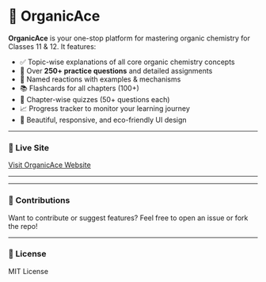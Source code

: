 # 🌿 OrganicAce

**OrganicAce** is your one-stop platform for mastering organic chemistry for Classes 11 & 12. It features:

- ✅ Topic-wise explanations of all core organic chemistry concepts  
- 🧪 Over **250+ practice questions** and detailed assignments  
- 🧠 Named reactions with examples & mechanisms  
- 📚 Flashcards for all chapters (100+)  
- 🎯 Chapter-wise quizzes (50+ questions each)  
- 📈 Progress tracker to monitor your learning journey  
- 🌟 Beautiful, responsive, and eco-friendly UI design  

---

### 🚀 Live Site  
[Visit OrganicAce Website](https://yashvee2008-max.github.io/OrganicAce7/)

---

---

### 🤝 Contributions  
Want to contribute or suggest features? Feel free to open an issue or fork the repo!

---

### 📄 License  
MIT License
